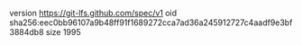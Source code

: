 version https://git-lfs.github.com/spec/v1
oid sha256:eec0bb96107a9b48ff91f1689272cca7ad36a245912727c4aadf9e3bf3884db8
size 1995
